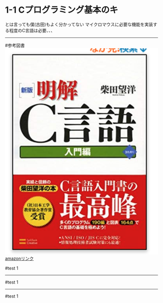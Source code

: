 # 1-1 Cプログラミング基本のキ

とは言っても僕(古田)もよく分かってない
マイクロマウスに必要な機能を実装する程度のC言語は必要、、、

---

#参考図書
![](images/明解C言語表紙.png)
[amazonリンク](amazon.co.jp/新版-明解C言語-入門編-柴田望洋/dp/4797327928/ref=sr_1_20?__mk_ja_JP=カタカナ&keywords=明解C言語&qid=1576245256&sr=8-20)

#test 1

---
#test 1

---
#test 1
